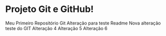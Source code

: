 # Projeto Git e GitHub!
 Meu Primeiro Repositório Git
Alteração para teste Readme
Nova alteração teste do GIT
Alteração 4
Alteração 5
Alteração 6

